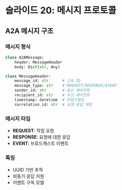 # 슬라이드 20: 메시지 프로토콜

## A2A 메시지 구조

### 메시지 형식
```python
class A2AMessage:
    header: MessageHeader
    body: Dict[str, Any]

class MessageHeader:
    message_id: str      # 고유 ID
    message_type: str    # REQUEST/RESPONSE/EVENT
    sender_id: str       # 송신 에이전트
    recipient_id: str    # 수신 에이전트
    timestamp: datetime  # 타임스탬프
    correlation_id: str  # 요청-응답 매칭
```

### 메시지 타입
- **REQUEST**: 작업 요청
- **RESPONSE**: 요청에 대한 응답
- **EVENT**: 브로드캐스트 이벤트

### 특징
- UUID 기반 추적
- 비동기 응답 지원
- 이벤트 구독 모델